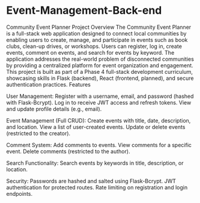 # Event-Management-Back-end
Community Event Planner
Project Overview
The Community Event Planner is a full-stack web application designed to connect local communities by enabling users to create, manage, and participate in events such as book clubs, clean-up drives, or workshops. Users can register, log in, create events, comment on events, and search for events by keyword. The application addresses the real-world problem of disconnected communities by providing a centralized platform for event organization and engagement.
This project is built as part of a Phase 4 full-stack development curriculum, showcasing skills in Flask (backend), React (frontend, planned), and secure authentication practices.
Features

User Management:
Register with a username, email, and password (hashed with Flask-Bcrypt).
Log in to receive JWT access and refresh tokens.
View and update profile details (e.g., email).


Event Management (Full CRUD):
Create events with title, date, description, and location.
View a list of user-created events.
Update or delete events (restricted to the creator).


Comment System:
Add comments to events.
View comments for a specific event.
Delete comments (restricted to the author).


Search Functionality:
Search events by keywords in title, description, or location.


Security:
Passwords are hashed and salted using Flask-Bcrypt.
JWT authentication for protected routes.
Rate limiting on registration and login endpoints.


